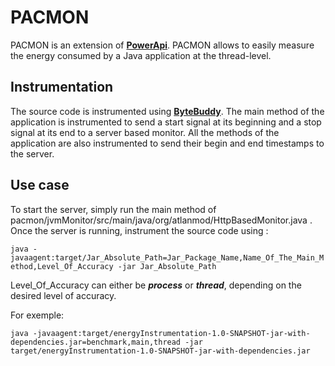 # PACMON
PACMON is an extension of **[PowerApi](https://github.com/powerapi-ng/powerapi-scala)**. PACMON allows to easily measure the energy consumed by a Java application at the thread-level. 

## Instrumentation
The source code is instrumented using **[ByteBuddy](https://github.com/raphw/byte-buddy)**. The main method of the application is instrumented to send a start signal at its beginning and a stop signal at its end to a server based monitor. 
All the methods of the application are also instrumented to send their begin and end timestamps to the server. 

## Use case
To start the server, simply run the main method of pacmon/jvmMonitor/src/main/java/org/atlanmod/HttpBasedMonitor.java .
Once the server is running, instrument the source code using :

`java -javaagent:target/Jar_Absolute_Path=Jar_Package_Name,Name_Of_The_Main_Method,Level_Of_Accuracy -jar Jar_Absolute_Path`

Level_Of_Accuracy can either be ***process*** or ***thread***, depending on the desired level of accuracy.

For exemple:

`java -javaagent:target/energyInstrumentation-1.0-SNAPSHOT-jar-with-dependencies.jar=benchmark,main,thread -jar target/energyInstrumentation-1.0-SNAPSHOT-jar-with-dependencies.jar`
